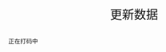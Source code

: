 <div align="center" style="height:50px">
    <font face="Microsoft YaHei UI" size=5>更新数据</font>
</div>
    
    正在打码中